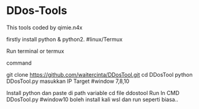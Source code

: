 # DDos-Tools
This tools coded by qimie.n4x


firstly install python & python2.
#linux/Termux

Run terminal or termux

command

git clone https://github.com/waitercinta/DDosTool.git
cd DDosTool
python DDosTool.py
masukkan IP Target
#window 7,8,10

Install python dan paste di path variable
cd file ddostool
Run In CMD DDosTool.py
#window10 boleh install kali wsl dan run seperti biasa..
